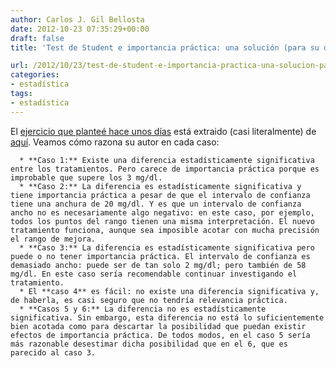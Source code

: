 ```yaml
---
author: Carlos J. Gil Bellosta
date: 2012-10-23 07:35:29+00:00
draft: false
title: 'Test de Student e importancia práctica: una solución (para su discusión)'

url: /2012/10/23/test-de-student-e-importancia-practica-una-solucion-para-su-discusion/
categories:
- estadística
tags:
- estadística
---
```


El [ejercicio que planteé hace unos días](http://www.datanalytics.com/blog/2012/10/15/test-de-student-e-importancia-practica-un-ejercicio/) está extraido (casi literalmente) de [aquí](http://www.jerrydallal.com/LHSP/pval.htm). Veamos cómo razona su autor en cada caso:



	  * **Caso 1:** Existe una diferencia estadísticamente significativa entre los tratamientos. Pero carece de importancia práctica porque es improbable que supere los 3 mg/dl.
	  * **Caso 2:** La diferencia es estadísticamente significativa y tiene importancia práctica a pesar de que el intervalo de confianza tiene una anchura de 20 mg/dl. Y es que un intervalo de confianza ancho no es necesariamente algo negativo: en este caso, por ejemplo, todos los puntos del rango tienen una misma interpretación. El nuevo tratamiento funciona, aunque sea imposible acotar con mucha precisión el rango de mejora.
	  * **Caso 3:** La diferencia es estadísticamente significativa pero puede o no tener importancia práctica. El intervalo de confianza es demasiado ancho: puede ser de tan solo 2 mg/dl; pero también de 58 mg/dl. En este caso sería recomendable continuar investigando el tratamiento.
	  * El **caso 4** es fácil: no existe una diferencia significativa y, de haberla, es casi seguro que no tendría relevancia práctica.
	  * **Casos 5 y 6:** La diferencia no es estadísticamente significativa. Sin embargo, esta diferencia no está lo suficientemente bien acotada como para descartar la posibilidad que puedan existir efectos de importancia práctica. De todos modos, en el caso 5 sería más razonable desestimar dicha posibilidad que en el 6, que es parecido al caso 3.

